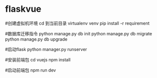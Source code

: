 # flaskvue

#创建虚拟机环境
cd 到当前目录
virtualenv venv
pip install -r requirement

#数据库迁移指令
python manage.py db init
python manage.py db migrate
python manage.py db upgrade

#启动flask
python manager.py runserver 

#安装前端包
cd vuejs
npm install 

#启动前端包
npm run dev
